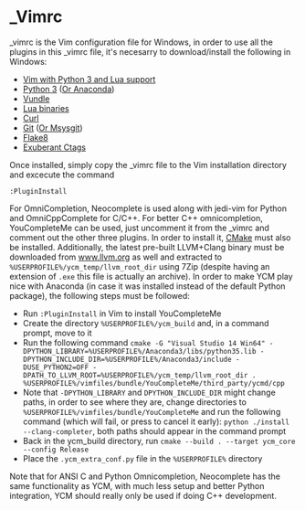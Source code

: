 # _Vimrc

_vimrc is the Vim configuration file for Windows, in order to use all the plugins in this _vimrc file, it's necesarry to download/install the following in Windows:

* [Vim with Python 3 and Lua support](https://tuxproject.de/projects/vim/)
* [Python 3](https://www.python.org/downloads/) ([Or Anaconda](https://www.continuum.io/downloads))
* [Vundle](https://github.com/VundleVim/Vundle.vim)
* [Lua binaries](http://joedf.ahkscript.org/LuaBuilds/)
* [Curl](https://curl.haxx.se/)
* [Git](https://git-scm.com/) ([Or Msysgit](https://git-for-windows.github.io/))
* [Flake8](https://pypi.python.org/pypi/flake8)
* [Exuberant Ctags](http://ctags.sourceforge.net/)

Once installed, simply copy the _vimrc file to the Vim installation directory and excecute the command

`:PluginInstall`


For OmniCompletion, Neocomplete is used along with jedi-vim for Python and OmniCppComplete for C/C++. For better C++ omnicompletion, YouCompleteMe can be used, just uncomment it from the _vimrc and comment out the other three plugins. In order to install it, [CMake](https://cmake.org/download/) must also be installed. Additionally, the latest pre-built LLVM+Clang binary must be downloaded from www.llvm.org as well and extracted to `%USERPROFILE%/ycm_temp/llvm_root_dir` using 7Zip (despite having an extension of `.exe` this file is actually an archive). In order to make YCM play nice with Anaconda (in case it was installed instead of the default Python package), the following steps must be followed:

* Run `:PluginInstall` in Vim to install YouCompleteMe
* Create the directory `%USERPROFILE%/ycm_build` and, in a command prompt, move to it
* Run the following command `cmake -G "Visual Studio 14 Win64" -DPYTHON_LIBRARY=%USERPROFILE%/Anaconda3/libs/python35.lib -DPYTHON_INCLUDE_DIR=%USERPROFILE%/Anaconda3/include -DUSE_PYTHON2=OFF -DPATH_TO_LLVM_ROOT=%USERPROFILE%/ycm_temp/llvm_root_dir . %USERPROFILE%/vimfiles/bundle/YouCompleteMe/third_party/ycmd/cpp` 
* Note that `-DPYTHON_LIBRARY` and `DPYTHON_INCLUDE_DIR` might change paths, in order to see where they are, change directories to `%USERPROFILE%/vimfiles/bundle/YouCompleteMe` and run the following command (which will fail, or press <C-c> to cancel it early): `python ./install --clang-completer`, both paths should appear in the command prompt
* Back in the ycm_build directory, run `cmake --build . --target ycm_core --config Release`
* Place the `.ycm_extra_conf.py` file in the `%USERPROFILE%` directory

Note that for ANSI C and Python Omnicompletion, Neocomplete has the same functionality as YCM, with much less setup and better Python integration, YCM should really only be used if doing C++ development.
